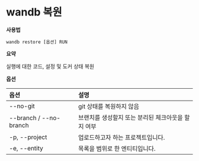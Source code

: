 
# wandb 복원

**사용법**

`wandb restore [옵션] RUN`

**요약**

실행에 대한 코드, 설정 및 도커 상태 복원

**옵션**

| **옵션** | **설명** |
| :--- | :--- |
| --no-git | git 상태를 복원하지 않음 |
| --branch / --no-branch | 브랜치를 생성할지 또는 분리된 체크아웃을 할지 여부 |
| -p, --project | 업로드하고자 하는 프로젝트입니다. |
| -e, --entity | 목록을 범위로 한 엔티티입니다. |